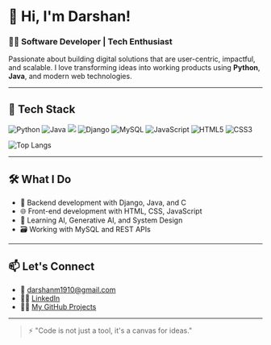 # 👋 Hi, I'm Darshan!

### 🧑‍💻 Software Developer | Tech Enthusiast
Passionate about building digital solutions that are user-centric, impactful, and scalable. I love transforming ideas into working products using **Python**, **Java**, and modern web technologies.

---

## 🧰 Tech Stack

![Python](https://img.shields.io/badge/Python-3776AB?style=flat&logo=python&logoColor=white)
![Java](https://img.shields.io/badge/Java-007396?style=flat&logo=java&logoColor=white)
![](https://img.shields.io/badge/C-00599C?style=flat&logo=c&logoColor=white)
![Django](https://img.shields.io/badge/Django-092E20?style=flat&logo=django&logoColor=white)
![MySQL](https://img.shields.io/badge/MySQL-4479A1?style=flat&logo=mysql&logoColor=white)
![JavaScript](https://img.shields.io/badge/JavaScript-F7DF1E?style=flat&logo=javascript&logoColor=black)
![HTML5](https://img.shields.io/badge/HTML5-E34F26?style=flat&logo=html5&logoColor=white)
![CSS3](https://img.shields.io/badge/CSS3-1572B6?style=flat&logo=css3&logoColor=white)

![Top Langs](https://github-readme-stats.vercel.app/api/top-langs/?username=darshanm16&layout=compact&theme=tokyonight)

---

## 🛠️ What I Do

- 🔧 Backend development with Django, Java, and C
- 🌐 Front-end development with HTML, CSS, JavaScript
- 🧠 Learning AI, Generative AI, and System Design
- 🗃️ Working with MySQL and REST APIs

---

## 📫 Let's Connect

- 📧 [darshanm1910@gmail.com](mailto:darshanm1910@gmail.com)
- 🧑‍💼 [LinkedIn](https://www.linkedin.com/in/darshanm19)
- 🧑‍💻 [My GitHub Projects](https://github.com/darshanm16?tab=repositories)

---

> ⚡ "Code is not just a tool, it's a canvas for ideas."
